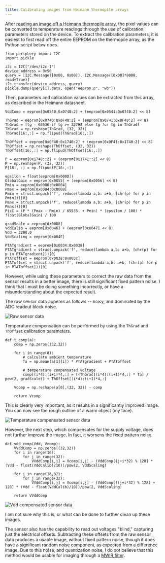 ```yaml
---
title: Calibrating images from Heimann thermopile arrays
---
```


After [reading an image off a Heimann thermopile array](http://exclav.es/2016/10/26/talkin-ir/), the pixel values can be converted to temperature readings through the use of calibration parameters stored on the device. To extract the calibration parameters, it is easiest to first read off the entire EEPROM on the thermopile array, as the Python script below does.

~~~
from periphery import I2C
import pickle

i2c = I2C("/dev/i2c-1")
device_address = 0x50
query = [I2C.Message([0x00, 0x00]), I2C.Message([0x00]*8000, read=True)]
i2c.transfer(device_address, query)
pickle.dump(query[1].data, open("eeprom.p", "wb"))
~~~

Then, parameters and calibration values can be extracted from this array, as described in the Heimann datasheet.

~~~
VddComp = eeprom[0x0540:0x0740:2] + (eeprom[0x0541:0x0740:2] << 8)

ThGrad = eeprom[0x0740:0x0F40:2] + (eeprom[0x0741:0x0F40:2] << 8)
ThGrad = [tg - 65536 if tg >= 32768 else tg for tg in ThGrad]
ThGrad = np.reshape(ThGrad, (32, 32))
ThGrad[16:,:] = np.flipud(ThGrad[16:,:])

ThOffset = eeprom[0x0F40:0x1740:2] + (eeprom[0x0F41:0x1740:2] << 8)
ThOffset = np.reshape(ThOffset, (32, 32))
ThOffset[16:,:] = np.flipud(ThOffset[16:,:])

P = eeprom[0x1740::2] + (eeprom[0x1741::2] << 8)
P = np.reshape(P, (32, 32))
P[16:, :] = np.flipud(P[16:,:])

epsilon = float(eeprom[0x000D])
GlobalGain = eeprom[0x0055] + (eeprom[0x0056] << 8)
Pmin = eeprom[0x0000:0x0004]
Pmax = eeprom[0x0004:0x0008]
Pmin = struct.unpack('f', reduce(lambda a,b: a+b, [chr(p) for p in Pmin]))[0]
Pmax = struct.unpack('f', reduce(lambda a,b: a+b, [chr(p) for p in Pmax]))[0]
PixC = (P * (Pmax - Pmin) / 65535. + Pmin) * (epsilon / 100) * float(GlobalGain) / 100

gradScale = eeprom[0x0008]
VddCalib = eeprom[0x0046] + (eeprom[0x0047] << 8)
Vdd = 3280.0
VddScaling = eeprom[0x004E]

PTATgradient = eeprom[0x0034:0x0038]
PTATgradient = struct.unpack('f', reduce(lambda a,b: a+b, [chr(p) for p in PTATgradient]))[0]
PTAToffset = eeprom[0x0038:0x003c]
PTAToffset = struct.unpack('f', reduce(lambda a,b: a+b, [chr(p) for p in PTAToffset]))[0]
~~~

However, while using these parameters to correct the raw data from the sensor results in a better image, there is still significant fixed pattern noise. I think that I must be doing something incorrectly, or have a misunderstanding about the expected result.

The raw sensor data appears as follows -- noisy, and dominated by the ADC readout block noise.

![Raw sensor data]({{site.baseurl}}/images/2016-12-13/uncorrected.png)

Temperature compensation can be performed by using the `ThGrad` and `ThOffset` calibration parameters.

~~~
def t_comp(a):
    comp = np.zeros((32,32))

    for i in range(8):
        # calculate ambient temperature
        Ta = np.mean(a[1][i]) * PTATgradient + PTAToffset

        # temperature compensated voltage
        comp[(i*4):(i+1)*4,:] = ((ThGrad[(i*4):(i+1)*4,:] * Ta) / pow(2, gradScale)) + ThOffset[(i*4):(i+1)*4,:]

    Vcomp = np.reshape(a[0],(32, 32)) - comp
    
    return Vcomp
~~~

This is clearly very important, as it results in a significantly improved image. You can now see the rough outline of a warm object (my face).

![Temperature compensated sensor data]({{site.baseurl}}/images/2016-12-13/vcomp.png)

However, the next step, which compensates for the supply voltage, does not further improve the image. In fact, it worsens the fixed pattern noise.

~~~
def vdd_comp(Vdd, Vcomp):
    VVddComp = np.zeros((32,32))
    for i in range(16):
        for j in range(32):
            VVddComp[i,j] = Vcomp[i,j] - (VddComp[(j+i*32) % 128] * (Vdd - float(VddCalib)/10))/pow(2, VddScaling)

    for i in range(16,32):
        for j in range(32):
            VVddComp[i,j] = Vcomp[i,j] - (VddComp[((j+i*32) % 128) + 128] * (Vdd - float(VddCalib)/10))/pow(2, VddScaling)
    
    return VVddComp
~~~

![Vdd compensated sensor data]({{site.baseurl}}/images/2016-12-13/vvddcomp.png)

I am not sure why this is, or what can be done to further clean up these images.

The sensor also has the capability to read out voltages "blind," capturing just the electrical offsets. Subtracting these offsets from the raw sensor data produces a usable image, without fixed pattern noise, though it does have a significant random noise component, as expected from a difference image. Due to this noise, and quantization noise, I do not believe that this method would be usable for imaging through a [MWIR filter](http://exclav.es/2016/09/29/low-cost-gas-camera/).